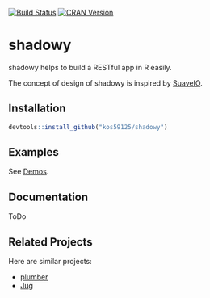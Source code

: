 [![Build Status](https://travis-ci.org/kos59125/shadowy.svg)](https://travis-ci.org/kos59125/shadowy) [![CRAN Version](http://www.r-pkg.org/badges/version/shadowy)](http://cran.rstudio.com/web/packages/shadowy)

shadowy
=======

shadowy helps to build a RESTful app in R easily.

The concept of design of shadowy is inspired by [SuaveIO](http://suave.io/).

Installation
------------

```r
devtools::install_github("kos59125/shadowy")
```

Examples
--------

See [Demos](https://github.com/kos59125/shadowy/tree/master/demo).

Documentation
-------------

ToDo

Related Projects
----------------

Here are similar projects:

* [plumber](https://github.com/trestletech/plumber)
* [Jug](https://github.com/Bart6114/jug)
